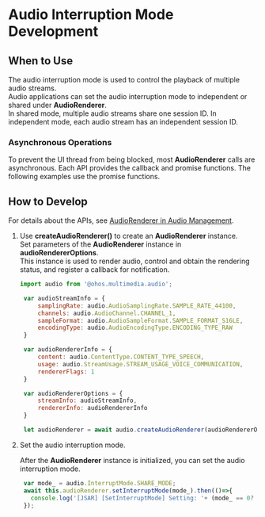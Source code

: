 # Audio Interruption Mode Development

## When to Use
The audio interruption mode is used to control the playback of multiple audio streams.<br>
Audio applications can set the audio interruption mode to independent or shared under **AudioRenderer**.<br>
In shared mode, multiple audio streams share one session ID. In independent mode, each audio stream has an independent session ID.

### Asynchronous Operations

To prevent the UI thread from being blocked, most **AudioRenderer** calls are asynchronous. Each API provides the callback and promise functions. The following examples use the promise functions.

## How to Develop

For details about the APIs, see [AudioRenderer in Audio Management](../reference/apis/js-apis-audio.md#audiorenderer8).


1. Use **createAudioRenderer()** to create an **AudioRenderer** instance.<br>
   Set parameters of the **AudioRenderer** instance in **audioRendererOptions**.<br>
   This instance is used to render audio, control and obtain the rendering status, and register a callback for notification.<br>

   ```js
   import audio from '@ohos.multimedia.audio';

    var audioStreamInfo = {
        samplingRate: audio.AudioSamplingRate.SAMPLE_RATE_44100,
        channels: audio.AudioChannel.CHANNEL_1,
        sampleFormat: audio.AudioSampleFormat.SAMPLE_FORMAT_S16LE,
        encodingType: audio.AudioEncodingType.ENCODING_TYPE_RAW
    }
   
    var audioRendererInfo = {
        content: audio.ContentType.CONTENT_TYPE_SPEECH,
        usage: audio.StreamUsage.STREAM_USAGE_VOICE_COMMUNICATION,
        rendererFlags: 1
    }
   
    var audioRendererOptions = {
        streamInfo: audioStreamInfo,
        rendererInfo: audioRendererInfo
    }
   
    let audioRenderer = await audio.createAudioRenderer(audioRendererOptions);
   ```

2. Set the audio interruption mode.
   
   After the **AudioRenderer** instance is initialized, you can set the audio interruption mode.<br>

   ```js
    var mode_ = audio.InterruptMode.SHARE_MODE;
    await this.audioRenderer.setInterruptMode(mode_).then(()=>{
      console.log('[JSAR] [SetInterruptMode] Setting: '+ (mode_ == 0? " share mode":"independent mode") + "success");
    });
   ```
